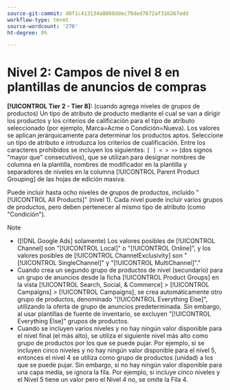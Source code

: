 ```yaml
---
source-git-commit: d0f1c413134a0868ddec79ded7672af316267edd
workflow-type: tm+mt
source-wordcount: '270'
ht-degree: 0%

---
```

# Nivel 2: Campos de nivel 8 en plantillas de anuncios de compras

**[!UICONTROL Tier  2 - Tier 8]:** (cuando agrega niveles de grupos de productos) Un tipo de atributo de producto mediante el cual se van a dirigir los productos y los criterios de calificación para el tipo de atributo seleccionado (por ejemplo, Marca=Acme o Condición=Nueva). Los valores se aplican jerárquicamente para determinar los productos aptos. Seleccione un tipo de atributo e introduzca los criterios de cualificación. Entre los caracteres prohibidos se incluyen los siguientes: `[ ] < > >>` (dos signos &quot;mayor que&quot; consecutivos), que se utilizan para designar nombres de columna en la plantilla, nombres de modificador en la plantilla y separadores de niveles en la columna [!UICONTROL Parent Product Grouping] de las hojas de edición masiva.

Puede incluir hasta ocho niveles de grupos de productos, incluido &quot;[!UICONTROL All Products]&quot; (nivel 1). Cada nivel puede incluir varios grupos de productos, pero deben pertenecer al mismo tipo de atributo (como &quot;Condición&quot;).

>[!NOTE]
>
>* ([!DNL Google Ads] solamente) Los valores posibles de [!UICONTROL Channel] son &quot;[!UICONTROL Local]&quot; o &quot;[!UICONTROL Online]&quot;, y los valores posibles de [!UICONTROL ChannelExclusivity] son &quot;[!UICONTROL SingleChannel]&quot; y &quot;[!UICONTROL MultiChannel]&quot;.&quot;
>* Cuando crea un segundo grupo de productos de nivel (secundario) para un grupo de anuncios desde la ficha [!UICONTROL Product Groups] en la vista [!UICONTROL Search, Social, & Commerce] > [!UICONTROL Campaigns] > [!UICONTROL Campaigns], se crea automáticamente otro grupo de productos, denominado &quot;[!UICONTROL Everything Else]&quot;, utilizando la oferta de grupo de anuncios predeterminada. Sin embargo, al usar plantillas de fuente de inventario, se excluyen &quot;[!UICONTROL Everything Else]&quot; grupos de productos.
>* Cuando se incluyen varios niveles y no hay ningún valor disponible para el nivel final (el más alto), se utiliza el siguiente nivel más alto como grupo de productos por los que se puede pujar. Por ejemplo, si se incluyen cinco niveles y no hay ningún valor disponible para el nivel 5, entonces el nivel 4 se utiliza como grupo de productos (unidad) a los que se puede pujar. Sin embargo, si no hay ningún valor disponible para una capa media, se ignora la fila. Por ejemplo, si incluye cinco niveles y el Nivel 5 tiene un valor pero el Nivel 4 no, se omite la Fila 4.
